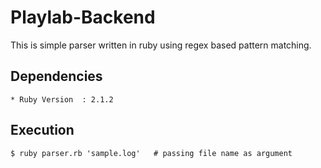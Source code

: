 # Playlab-Backend
This is simple parser written in ruby using regex based pattern matching.

## Dependencies
    * Ruby Version  : 2.1.2


## Execution
    $ ruby parser.rb 'sample.log'   # passing file name as argument
    